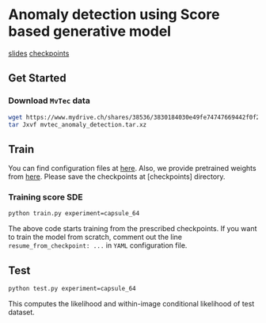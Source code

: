 # Anomaly detection using Score based generative model

[slides](https://www.overleaf.com/read/zjwnhhmwnqdt)
[checkpoints]()

## Get Started
### Download `MvTec` data
```bash
wget https://www.mydrive.ch/shares/38536/3830184030e49fe74747669442f0f282/download/420938113-1
tar Jxvf mvtec_anomaly_detection.tar.xz
```

## Train
You can find configuration files at [here](configs/experiment).
Also, we provide pretrained weights from [here](https://www.dropbox.com/sh/dut2fypgx3igpq2/AABY6y66eVZTIb4XbekjVV1Ja?dl=0).
Please save the checkpoints at [checkpoints] directory.

### Training score SDE
```bash
python train.py experiment=capsule_64
```
The above code starts training from the prescribed checkpoints. If you want to train the model from scratch,
comment out the line `resume_from_checkpoint: ...` in `YAML` configuration file.

## Test
```bash
python test.py experiment=capsule_64
```

This computes the likelihood and within-image conditional likelihood of test dataset.